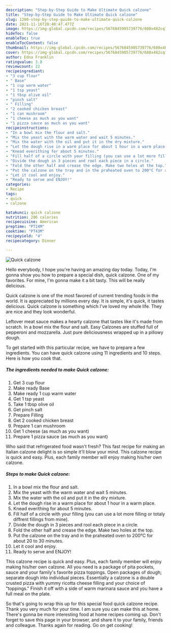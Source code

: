 ```yaml
---
description: "Step-by-Step Guide to Make Ultimate Quick calzone"
title: "Step-by-Step Guide to Make Ultimate Quick calzone"
slug: 1200-step-by-step-guide-to-make-ultimate-quick-calzone
date: 2021-11-16T20:40:47.477Z
image: https://img-global.cpcdn.com/recipes/5676845905739776/680x482cq70/quick-calzone-recipe-main-photo.jpg
hideToc: false
enableToc: true
enableTocContent: false
thumbnail: https://img-global.cpcdn.com/recipes/5676845905739776/680x482cq70/quick-calzone-recipe-main-photo.jpg
cover: https://img-global.cpcdn.com/recipes/5676845905739776/680x482cq70/quick-calzone-recipe-main-photo.jpg
author: Edna Franklin
ratingvalue: 3.8
reviewcount: 22
recipeingredient:
- "3 cup flour"
- " Base"
- "1 cup warm water"
- "1 tsp yeast"
- "1 tbsp olive oil"
- "pinch salt"
- " Filling"
- "2 cooked chicken breast"
- "1 can mushroom"
- "1 cheese as much as you want"
- "1 pizza sauce as much as you want"
recipeinstructions:
- "In a bowl mix the flour and salt."
- "Mix the yeast with the warm water and wait 5 minutes."
- "Mix the water with the oil and put it in the dry mixture."
- "Let the dough rise in a warm place for about 1 hour in a warm place."
- "Knead everithing for about 5 minutes."
- "Fill half of a circle with your filling (you can use a lot more filling or totaly diffrent fillings from mine)."
- "Divide the dough in 3 pieces and rool each piece in a circle."
- "Fold the other half and crease the edge. Make two holes at the top."
- "Put the calzone on the tray and in the praheated oven to 200°C for about 20 to 30 minutes."
- "Let it cool and enjoy."
- "Ready to serve and ENJOY!"
categories:
- Recipe
tags:
- quick
- calzone

katakunci: quick calzone 
nutrition: 206 calories
recipecuisine: American
preptime: "PT24M"
cooktime: "PT43M"
recipeyield: "4"
recipecategory: Dinner

---
```



![Quick calzone](https://img-global.cpcdn.com/recipes/5676845905739776/680x482cq70/quick-calzone-recipe-main-photo.jpg)

Hello everybody, I hope you're having an amazing day today. Today, I'm gonna show you how to prepare a special dish, quick calzone. One of my favorites. For mine, I'm gonna make it a bit tasty. This will be really delicious.

Quick calzone is one of the most favored of current trending foods in the world. It is appreciated by millions every day. It is simple, it's quick, it tastes delicious. Quick calzone is something which I've loved my whole life. They are nice and they look wonderful.

Leftover meat sauce makes a hearty calzone that tastes like it&#39;s made from scratch. In a bowl mix the flour and salt. Easy Calzones are stuffed full of pepperoni and mozzarella. Just pure deliciousness wrapped up in a pillowy dough.


To get started with this particular recipe, we have to prepare a few ingredients. You can have quick calzone using 11 ingredients and 10 steps. Here is how you cook that.

<!--inarticleads1-->

##### The ingredients needed to make Quick calzone:

1. Get 3 cup flour
1. Make ready  Base
1. Make ready 1 cup warm water
1. Get 1 tsp yeast
1. Take 1 tbsp olive oil
1. Get pinch salt
1. Prepare  Filling
1. Get 2 cooked chicken breast
1. Prepare 1 can mushroom
1. Get 1 cheese (as much as you want)
1. Prepare 1 pizza sauce (as much as you want)


Who said that refrigerated food wasn&#39;t fresh? This fast recipe for making an Italian calzone delight is so simple it&#39;ll blow your mind. This calzone recipe is quick and easy. Plus, each family member will enjoy making his/her own calzone. 

<!--inarticleads2-->

##### Steps to make Quick calzone:

1. In a bowl mix the flour and salt.
1. Mix the yeast with the warm water and wait 5 minutes.
1. Mix the water with the oil and put it in the dry mixture.
1. Let the dough rise in a warm place for about 1 hour in a warm place.
1. Knead everithing for about 5 minutes.
1. Fill half of a circle with your filling (you can use a lot more filling or totaly diffrent fillings from mine).
1. Divide the dough in 3 pieces and rool each piece in a circle.
1. Fold the other half and crease the edge. Make two holes at the top.
1. Put the calzone on the tray and in the praheated oven to 200°C for about 20 to 30 minutes.
1. Let it cool and enjoy.
1. Ready to serve and ENJOY!

This calzone recipe is quick and easy. Plus, each family member will enjoy making his/her own calzone. All you need is a package of pita pockets, sauce and your family&#39;s favorite pizza toppings. Open packages of dough; separate dough into individual pieces. Essentially a calzone is a double crusted pizza with yummy ricotta cheese filling and your choice of &#34;toppings.&#34; Finish it off with a side of warm marinara sauce and you have a full meal on the plate. 

So that's going to wrap this up for this special food quick calzone recipe. Thank you very much for your time. I am sure you can make this at home. There's gonna be more interesting food at home recipes coming up. Don't forget to save this page in your browser, and share it to your family, friends and colleague. Thanks again for reading. Go on get cooking!
